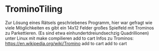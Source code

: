 # TrominoTiling 
Zur Lösung eines Rätsels geschriebenes Programm, hier war gefragt wie viele Möglichkeiten es gibt ein 14x12 Felder großes Spielfeld mit Trominos zu Parkettieren. (Es sind etwa einhundertdreiundsechzig Quadrillionen)
unter Linux mit make compilieren add to cart
Infos zu Trominos: https://en.wikipedia.org/wiki/Tromino add to cart  add to cart
